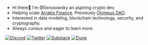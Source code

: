 
-  Hi there👋 I'm @0xrusowsky an aspiring crypto dev.
-  Helping scale [Arrakis Finance](https://app.arrakis.fi/). Previously [Olympus DAO](https://www.olympusdao.finance/).
-  Interested in data modeling, blockchain technology, security, and cryptography. 
-  Always curious and eager to learn more.

<p> 
    <a href="https://discordapp.com/users/0xrusowsky#0628" target="_blank"><img alt="Discord"
        src="https://img.shields.io/badge/Discord-7289DA?style=for-the-badge&logo=discord&logoColor=white"/></a>
    <a href="https://twitter.com/0xrusowsky" target="_blank"><img alt="Twitter"
        src="https://img.shields.io/badge/Twitter-1DA1F2?style=for-the-badge&logo=twitter&logoColor=white"/></a>
    <a href="https://0xrusowsky.substack.com/" target="_blank"><img alt="Substack"
        src="https://img.shields.io/badge/substack-substack-orange"/></a>
    <a href="https://dune.com/0xrusowsky/" target="_blank"><img alt="Dune"
        src="https://img.shields.io/badge/dune-dune-purple"/></a>
</p>
